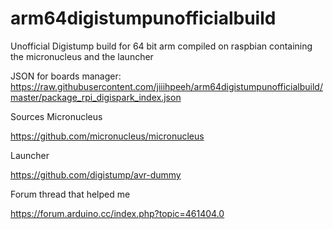 # arm64digistumpunofficialbuild
Unofficial Digistump build  for 64 bit arm compiled on raspbian containing the micronucleus and the launcher


JSON for boards manager:
https://raw.githubusercontent.com/jiiihpeeh/arm64digistumpunofficialbuild/master/package_rpi_digispark_index.json

Sources
Micronucleus

 https://github.com/micronucleus/micronucleus    
 
 Launcher
 
 https://github.com/digistump/avr-dummy


Forum thread that helped me

https://forum.arduino.cc/index.php?topic=461404.0
